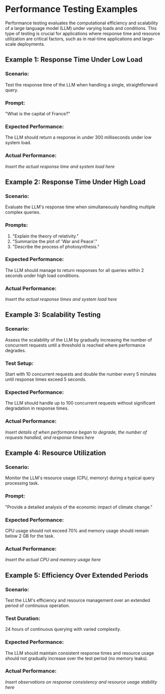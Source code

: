# Performance Testing Examples

Performance testing evaluates the computational efficiency and scalability of a large language model (LLM) under varying loads and conditions. This type of testing is crucial for applications where response time and resource utilization are critical factors, such as in real-time applications and large-scale deployments.

## Example 1: Response Time Under Low Load

### Scenario:
Test the response time of the LLM when handling a single, straightforward query.

### Prompt:
"What is the capital of France?"

### Expected Performance:
The LLM should return a response in under 300 milliseconds under low system load.

### Actual Performance:
*Insert the actual response time and system load here*

## Example 2: Response Time Under High Load

### Scenario:
Evaluate the LLM's response time when simultaneously handling multiple complex queries.

### Prompts:
1. "Explain the theory of relativity."
2. "Summarize the plot of 'War and Peace'."
3. "Describe the process of photosynthesis."

### Expected Performance:
The LLM should manage to return responses for all queries within 2 seconds under high load conditions.

### Actual Performance:
*Insert the actual response times and system load here*

## Example 3: Scalability Testing

### Scenario:
Assess the scalability of the LLM by gradually increasing the number of concurrent requests until a threshold is reached where performance degrades.

### Test Setup:
Start with 10 concurrent requests and double the number every 5 minutes until response times exceed 5 seconds.

### Expected Performance:
The LLM should handle up to 100 concurrent requests without significant degradation in response times.

### Actual Performance:
*Insert details of when performance began to degrade, the number of requests handled, and response times here*

## Example 4: Resource Utilization

### Scenario:
Monitor the LLM's resource usage (CPU, memory) during a typical query processing task.

### Prompt:
"Provide a detailed analysis of the economic impact of climate change."

### Expected Performance:
CPU usage should not exceed 70% and memory usage should remain below 2 GB for the task.

### Actual Performance:
*Insert the actual CPU and memory usage here*

## Example 5: Efficiency Over Extended Periods

### Scenario:
Test the LLM's efficiency and resource management over an extended period of continuous operation.

### Test Duration:
24 hours of continuous querying with varied complexity.

### Expected Performance:
The LLM should maintain consistent response times and resource usage should not gradually increase over the test period (no memory leaks).

### Actual Performance:
*Insert observations on response consistency and resource usage stability here*
